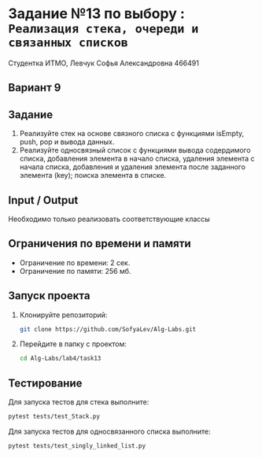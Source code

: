# Задание №13 по выбору  : `Реализация стека, очереди и связанных списков`

Студентка ИТМО,  Левчук Софья Александровна  466491

## Вариант 9

## Задание 
1. Реализуйте стек на основе связного списка с функциями isEmpty, push, pop
и вывода данных. 
2. Реализуйте односвязный список с функциями вывода содердимого списка,
добавления элемента в начало списка, удаления элемента с начала списка,
добавления и удаления элемента после заданного элемента (key); поиска
элемента в списке.
 
## Input / Output 
Необходимо только реализовать соответствующие классы

## Ограничения по времени и памяти

- Ограничение по времени: 2 сек.
- Ограничение по памяти: 256 мб.


## Запуск проекта
1. Клонируйте репозиторий:
   ```bash
   git clone https://github.com/SofyaLev/Alg-Labs.git
   ```
2. Перейдите в папку с проектом:
   ```bash
   cd Alg-Labs/lab4/task13
   ```


## Тестирование
Для запуска тестов для стека выполните:
```bash
pytest tests/test_Stack.py
```

Для запуска тестов для односвязанного списка выполните:
```bash
pytest tests/test_singly_linked_list.py
```